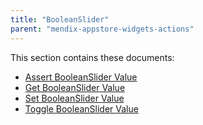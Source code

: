```yaml
---
title: "BooleanSlider"
parent: "mendix-appstore-widgets-actions"
---
```


This section contains these documents:

* [Assert BooleanSlider Value](assert-booleanslider-value)
* [Get BooleanSlider Value](get-booleanslider-value)
* [Set BooleanSlider Value](set-booleanslider-value)
* [Toggle BooleanSlider Value](toggle-booleanslider-value)
